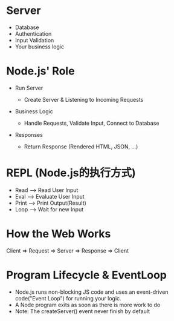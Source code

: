 # Server
* Database
* Authentication
* Input Validation
* Your business logic


# Node.js' Role
* Run Server
  * Create Server & Listening to Incoming Requests

* Business Logic
  * Handle Requests, Validate Input, Connect to Database

* Responses
  * Return Response (Rendered HTML, JSON, ...)


# REPL (Node.js的执行方式)
* Read --> Read User Input
* Eval --> Evaluate User Input
* Print --> Print Output(Result)
* Loop --> Wait for new Input

# How the Web Works
Client => Request => Server => Response => Client

# Program Lifecycle & EventLoop
* Node.js runs non-blocking JS code and uses an event-driven
  code("Event Loop") for running your logic.
* A Node program exits as soon as there is more work to do
* Note: The createServer() event never finish by default



